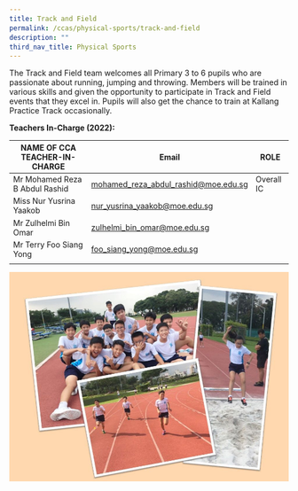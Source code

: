 ```yaml
---
title: Track and Field
permalink: /ccas/physical-sports/track-and-field
description: ""
third_nav_title: Physical Sports
---
```

The Track and Field team welcomes all Primary 3 to 6 pupils who are passionate about running, jumping and throwing. Members will be trained in various skills and given the opportunity to participate in Track and Field events that they excel in. Pupils will also get the chance to train at Kallang Practice Track occasionally.

**Teachers In-Charge (2022):**

| NAME OF CCA<br>TEACHER-IN-CHARGE | Email | ROLE |
|---|---|---|
| Mr Mohamed Reza B Abdul Rashid | mohamed_reza_abdul_rashid@moe.edu.sg | Overall IC |
| Miss Nur Yusrina Yaakob | nur_yusrina_yaakob@moe.edu.sg |   |
| Mr Zulhelmi Bin Omar | zulhelmi_bin_omar@moe.edu.sg |   |
| Mr Terry Foo Siang Yong | foo_siang_yong@moe.edu.sg |  |
| | | |

![](/images/Slide16.jpg)